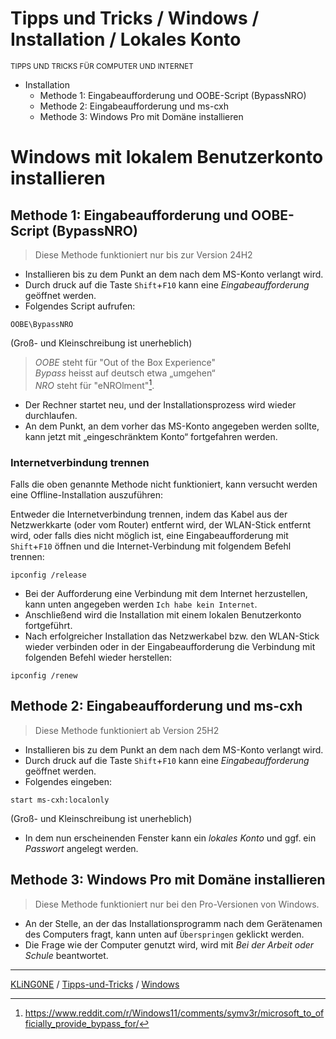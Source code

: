 # Tipps und Tricks / Windows / Installation / Lokales Konto
<small>TIPPS UND TRICKS FÜR COMPUTER UND INTERNET</small>

* Installation
  * Methode 1: Eingabeaufforderung und OOBE-Script (BypassNRO)
  * Methode 2: Eingabeaufforderung und ms-cxh
  * Methode 3: Windows Pro mit Domäne installieren

# Windows mit lokalem Benutzerkonto installieren

## Methode 1: Eingabeaufforderung und OOBE-Script (BypassNRO)

> Diese Methode funktioniert nur bis zur Version 24H2

* Installieren bis zu dem Punkt an dem nach dem MS-Konto verlangt wird.
* Durch druck auf die Taste ``Shift``+``F10`` kann eine *Eingabeaufforderung* geöffnet werden.
* Folgendes Script aufrufen:

```
OOBE\BypassNRO
```
(Groß- und Kleinschreibung ist unerheblich)

> *OOBE* steht für "Out of the Box Experience"\
> *Bypass* heisst auf deutsch etwa „umgehen“\
> *NRO* steht für "eNROlment"[^1].

[^1]: https://www.reddit.com/r/Windows11/comments/symv3r/microsoft_to_officially_provide_bypass_for/

* Der Rechner startet neu, und der Installationsprozess wird wieder durchlaufen.
* An dem Punkt, an dem vorher das MS-Konto angegeben werden sollte, kann jetzt mit „eingeschränktem Konto“ fortgefahren werden.

### Internetverbindung trennen

Falls die oben genannte Methode nicht funktioniert, kann versucht werden eine Offline-Installation auszuführen:

Entweder die Internetverbindung trennen, indem das Kabel aus der Netzwerkkarte (oder vom Router) entfernt wird, der WLAN-Stick entfernt wird, oder falls dies nicht möglich ist, eine Eingabeaufforderung mit ``Shift``+``F10`` öffnen und die Internet-Verbindung mit folgendem Befehl trennen:

```
ipconfig /release
```

* Bei der Aufforderung eine Verbindung mit dem Internet herzustellen, kann unten angegeben werden ``Ich habe kein Internet``.
* Anschließend wird die Installation mit einem lokalen Benutzerkonto fortgeführt.
* Nach erfolgreicher Installation das Netzwerkabel bzw. den WLAN-Stick wieder verbinden oder in der Eingabeaufforderung die Verbindung mit folgenden Befehl wieder herstellen:

```
ipconfig /renew
```

## Methode 2: Eingabeaufforderung und ms-cxh

> Diese Methode funktioniert ab Version 25H2

* Installieren bis zu dem Punkt an dem nach dem MS-Konto verlangt wird.
* Durch druck auf die Taste ``Shift``+``F10`` kann eine *Eingabeaufforderung* geöffnet werden.
* Folgendes eingeben:

```
start ms-cxh:localonly
```
(Groß- und Kleinschreibung ist unerheblich)

* In dem nun erscheinenden Fenster kann ein *lokales Konto* und ggf. ein *Passwort* angelegt werden.

## Methode 3: Windows Pro mit Domäne installieren

> Diese Methode funktioniert nur bei den Pro-Versionen von Windows.

* An der Stelle, an der das Installationsprogramm nach dem Gerätenamen des Computers fragt, kann unten auf ``Überspringen`` geklickt werden.
* Die Frage wie der Computer genutzt wird, wird mit *Bei der Arbeit oder Schule* beantwortet.

---

[KLiNG0NE](https://github.com/KLiNG0NE/) / [Tipps-und-Tricks](https://github.com/KLiNG0NE/Tipps-und-Tricks) / [Windows](README.md)
